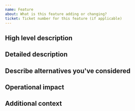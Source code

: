 ```yaml
---
name: Feature
about: What is this feature adding or changing?
ticket: Ticket number for this feature (if applicable)
---
```


<!--

Have you read {project_name}'s Code of Conduct? By filing an Issue, you are expected to comply with it, including treating everyone with respect: https://github.com/digicatapult/{project_module_name}//blob/main/CODE_OF_CONDUCT.md

---
Also note that the Digital Catapult team has finite resources so we have limited opportunity to work on feature requests. If we're interested in a particular feature however, we'll follow up and ask you to submit an RFC to talk about it in more detail.

-->

## High level description

<!-- One paragraph explanation of the feature. -->

## Detailed description

<!-- A detailed description of the feature and if possible describe how has been implemented. -->


## Describe alternatives you've considered

<!-- A clear and concise description of the alternative solutions you've considered. Be sure to explain why {project_name}'s existing customisability isn't suitable for this feature. -->

## Operational impact

<!--- A description of any operational considerations associated with the change. Is there anything in particular we should be looking at when deploying the change to make sure it is working as intended. If something goes wrong will any special actions be needed to revert the change. -->

## Additional context

<!-- Add any other context or screenshots about the feature request here. -->
